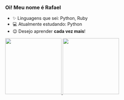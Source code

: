 ### Oi! Meu nome é Rafael 
- ✨ Linguagens que sei: Python, Ruby
- 💻 Atualmente estudando: Python
- 😉 Desejo aprender __cada vez mais__!

<div>
  <a href="https://gituhb.com/nugovit">
  <img height="180em" src="https://github-readme-stats.vercel.app/api?username=nugovit&show_icons=true&theme=dracula&include_all_commits=true&count_private=true"/>
  <img height="180em" src="https://github-readme-stats.vercel.app/api/top-langs/?username=nugovit&layout=compact&langs_count=7&theme=dracula"/>
</div>
<!--
**nugovit/nugovit** is a ✨ _special_ ✨ repository because its `README.md` (this file) appears on your GitHub profile.

Here are some ideas to get you started:

- 🔭 I’m currently working on ...
- 🌱 I’m currently learning ...
- 👯 I’m looking to collaborate on ...
- 🤔 I’m looking for help with ...
- 💬 Ask me about ...
- 📫 How to reach me: ...
- 😄 Pronouns: ...
- ⚡ Fun fact: ...
-->

